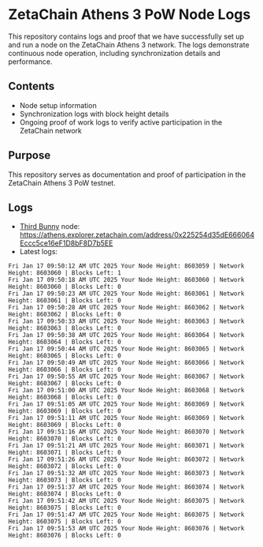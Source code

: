 # ZetaChain Athens 3 PoW Node Logs
This repository contains logs and proof that we have successfully set up and run a node on the ZetaChain Athens 3 network. The logs demonstrate continuous node operation, including synchronization details and performance.

## Contents
- Node setup information
- Synchronization logs with block height details
- Ongoing proof of work logs to verify active participation in the ZetaChain network

## Purpose
This repository serves as documentation and proof of participation in the ZetaChain Athens 3 PoW testnet.

## Logs

- [Third Bunny](https://thirdbunny.xyz/) node: https://athens.explorer.zetachain.com/address/0x225254d35dE666064Eccc5ce16eF1D8bF8D7b5EE
- Latest logs:
```
Fri Jan 17 09:50:12 AM UTC 2025 Your Node Height: 8603059 | Network Height: 8603060 | Blocks Left: 1
Fri Jan 17 09:50:18 AM UTC 2025 Your Node Height: 8603060 | Network Height: 8603060 | Blocks Left: 0
Fri Jan 17 09:50:23 AM UTC 2025 Your Node Height: 8603061 | Network Height: 8603061 | Blocks Left: 0
Fri Jan 17 09:50:28 AM UTC 2025 Your Node Height: 8603062 | Network Height: 8603062 | Blocks Left: 0
Fri Jan 17 09:50:33 AM UTC 2025 Your Node Height: 8603063 | Network Height: 8603063 | Blocks Left: 0
Fri Jan 17 09:50:38 AM UTC 2025 Your Node Height: 8603064 | Network Height: 8603064 | Blocks Left: 0
Fri Jan 17 09:50:44 AM UTC 2025 Your Node Height: 8603065 | Network Height: 8603065 | Blocks Left: 0
Fri Jan 17 09:50:49 AM UTC 2025 Your Node Height: 8603066 | Network Height: 8603066 | Blocks Left: 0
Fri Jan 17 09:50:55 AM UTC 2025 Your Node Height: 8603067 | Network Height: 8603067 | Blocks Left: 0
Fri Jan 17 09:51:00 AM UTC 2025 Your Node Height: 8603068 | Network Height: 8603068 | Blocks Left: 0
Fri Jan 17 09:51:05 AM UTC 2025 Your Node Height: 8603069 | Network Height: 8603069 | Blocks Left: 0
Fri Jan 17 09:51:11 AM UTC 2025 Your Node Height: 8603069 | Network Height: 8603069 | Blocks Left: 0
Fri Jan 17 09:51:16 AM UTC 2025 Your Node Height: 8603070 | Network Height: 8603070 | Blocks Left: 0
Fri Jan 17 09:51:21 AM UTC 2025 Your Node Height: 8603071 | Network Height: 8603071 | Blocks Left: 0
Fri Jan 17 09:51:26 AM UTC 2025 Your Node Height: 8603072 | Network Height: 8603072 | Blocks Left: 0
Fri Jan 17 09:51:32 AM UTC 2025 Your Node Height: 8603073 | Network Height: 8603073 | Blocks Left: 0
Fri Jan 17 09:51:37 AM UTC 2025 Your Node Height: 8603074 | Network Height: 8603074 | Blocks Left: 0
Fri Jan 17 09:51:42 AM UTC 2025 Your Node Height: 8603075 | Network Height: 8603075 | Blocks Left: 0
Fri Jan 17 09:51:47 AM UTC 2025 Your Node Height: 8603075 | Network Height: 8603075 | Blocks Left: 0
Fri Jan 17 09:51:53 AM UTC 2025 Your Node Height: 8603076 | Network Height: 8603076 | Blocks Left: 0
```
